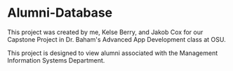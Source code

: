 # Alumni-Database

This project was created by me, Kelse Berry, and Jakob Cox for our Capstone Project in Dr. Baham's Advanced App Development class at OSU.

This project is designed to view alumni associated with the Management Information Systems Department.
